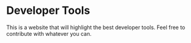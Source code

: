# Developer Tools
This is a website that will highlight the best developer tools. 
Feel free to contribute with whatever you can.
